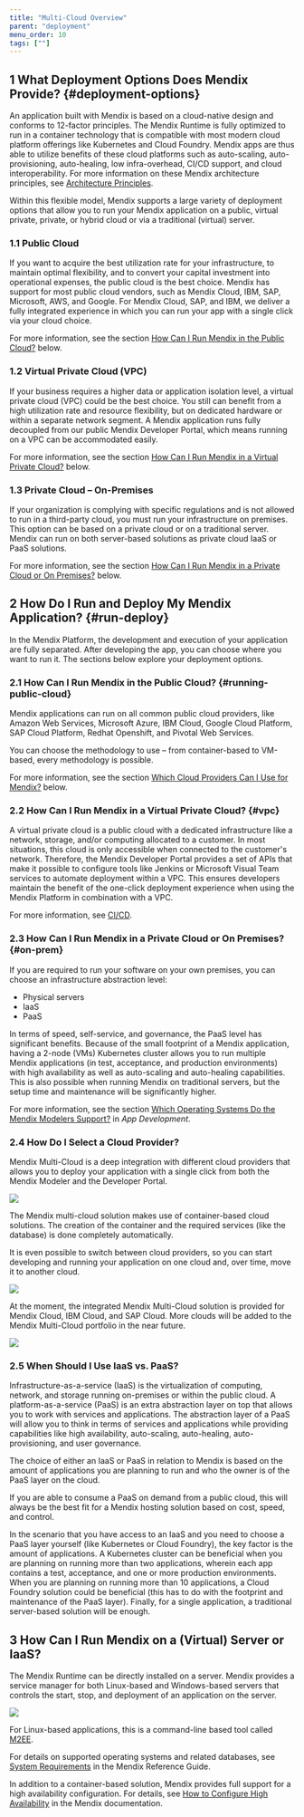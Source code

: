 ```yaml
---
title: "Multi-Cloud Overview"
parent: "deployment"
menu_order: 10
tags: [""]
---
```

## 1 What Deployment Options Does Mendix Provide? {#deployment-options}

An application built with Mendix is based on a cloud-native design and conforms to 12-factor principles. The Mendix Runtime is fully optimized to run in a container technology that is compatible with most modern cloud platform offerings like Kubernetes and Cloud Foundry. Mendix apps are thus able to utilize benefits of these cloud platforms such as auto-scaling, auto-provisioning, auto-healing, low infra-overhead, CI/CD support, and cloud interoperability. For more information on these Mendix architecture principles, see [Architecture Principles](../enterprise-capabilities/architecture-principles).

Within this flexible model, Mendix supports a large variety of deployment options that allow you to run your Mendix application on a public, virtual private, private, or hybrid cloud or via a traditional (virtual) server.

### 1.1 Public Cloud

If you want to acquire the best utilization rate for your infrastructure, to maintain optimal flexibility, and to convert your capital investment into operational expenses, the public cloud is the best choice. Mendix has support for most public cloud vendors, such as Mendix Cloud, IBM, SAP, Microsoft, AWS, and Google. For Mendix Cloud, SAP, and IBM, we deliver a fully integrated experience in which you can run your app with a single click via your cloud choice.

For more information, see the section [How Can I Run Mendix in the Public Cloud?](#running-public-cloud) below.

### 1.2 Virtual Private Cloud (VPC)

If your business requires a higher data or application isolation level, a virtual private cloud (VPC) could be the best choice. You still can benefit from a high utilization rate and resource flexibility, but on dedicated hardware or within a separate network segment. A Mendix application runs fully decoupled from our public Mendix Developer Portal, which means running on a VPC can be accommodated easily.

For more information, see the section [How Can I Run Mendix in a Virtual Private Cloud?](#vpc) below.

### 1.3 Private Cloud – On-Premises

If your organization is complying with specific regulations and is not allowed to run in a third-party cloud, you must run your infrastructure on premises. This option can be based on a private cloud or on a traditional server. Mendix can run on both server-based solutions as private cloud IaaS or PaaS solutions.

For more information, see the section [How Can I Run Mendix in a Private Cloud or On Premises?](#on-prem) below.

## 2 How Do I Run and Deploy My Mendix Application? {#run-deploy}

In the Mendix Platform, the development and execution of your application are fully separated. After developing the app, you can choose where you want to run it. The sections below explore your deployment options.

### 2.1 How Can I Run Mendix in the Public Cloud? {#running-public-cloud}

Mendix applications can run on all common public cloud providers, like Amazon Web Services, Microsoft Azure, IBM Cloud, Google Cloud Platform, SAP Cloud Platform, Redhat Openshift, and Pivotal Web Services.

You can choose the methodology to use – from container-based to VM-based, every methodology is possible.

For more information, see the section [Which Cloud Providers Can I Use for Mendix?](#which-cloud) below.

### 2.2 How Can I Run Mendix in a Virtual Private Cloud? {#vpc}

A virtual private cloud is a public cloud with a dedicated infrastructure like a network, storage, and/or computing allocated to a customer. In most situations, this cloud is only accessible when connected to the customer's network. Therefore, the Mendix Developer Portal provides a set of APIs that make it possible to configure tools like Jenkins or Microsoft Visual Team services to automate deployment within a VPC. This ensures developers maintain the benefit of the one-click deployment experience when using the Mendix Platform in combination with a VPC.

For more information, see [CI/CD](../app-lifecycle/cicd).

### 2.3 How Can I Run Mendix in a Private Cloud or On Premises? {#on-prem}

If you are required to run your software on your own premises, you can choose an infrastructure abstraction level:

* Physical servers
* IaaS
* PaaS

In terms of speed, self-service, and governance, the PaaS level has significant benefits. Because of the small footprint of a Mendix application, having a 2-node (VMs) Kubernetes cluster allows you to run multiple Mendix applications (in test, acceptance, and production environments) with high availability as well as auto-scaling and auto-healing capabilities. This is also possible when running Mendix on traditional servers, but the setup time and maintenance will be significantly higher.

For more information, see the section [Which Operating Systems Do the Mendix Modelers Support?](../app-lifecycle/app-development#operating-systems) in *App Development*.

### 2.4 How Do I Select a Cloud Provider?

Mendix Multi-Cloud is a deep integration with different cloud providers that allows you to deploy your application with a single click from both the Mendix Modeler and the Developer Portal.

![](attachments/run.png)

The Mendix multi-cloud solution makes use of container-based cloud solutions. The creation of the container and the required services (like the database) is done completely automatically.

It is even possible to switch between cloud providers, so you can start developing and running your application on one cloud and, over time, move it to another cloud.

![](attachments/mutli-cloud-selection.png)

At the moment, the integrated Mendix Multi-Cloud solution is provided for Mendix Cloud, IBM Cloud, and SAP Cloud. More clouds will be added to the Mendix Multi-Cloud portfolio in the near future.

![](attachments/multi-cloud-deploy.png)

### 2.5 When Should I Use IaaS vs. PaaS?

Infrastructure-as-a-service (IaaS) is the virtualization of computing, network, and storage running on-premises or within the public cloud. A platform-as-a-service (PaaS) is an extra abstraction layer on top that allows you to work with services and applications. The abstraction layer of a PaaS will allow you to think in terms of services and applications while providing capabilities like high availability, auto-scaling, auto-healing, auto-provisioning, and user governance.

The choice of either an IaaS or PaaS in relation to Mendix is based on the amount of applications you are planning to run and who the owner is of the PaaS layer on the cloud.

If you are able to consume a PaaS on demand from a public cloud, this will always be the best fit for a Mendix hosting solution based on cost, speed, and control.

In the scenario that you have access to an IaaS and you need to choose a PaaS layer yourself (like Kubernetes or Cloud Foundry), the key factor is the amount of applications. A Kubernetes cluster can be beneficial when you are planning on running more than two applications, wherein each app contains a test, acceptance, and one or more production environments. When you are planning on running more than 10 applications, a Cloud Foundry solution could be beneficial (this has to do with the footprint and maintenance of the PaaS layer). Finally, for a single application, a traditional server-based solution will be enough.

## 3 How Can I Run Mendix on a (Virtual) Server or IaaS?

The Mendix Runtime can be directly installed on a server. Mendix provides a service manager for both Linux-based and Windows-based servers that controls the start, stop, and deployment of an application on the server.

![](attachments/mx-service-console.png)

For Linux-based applications, this is a command-line based tool called [M2EE](https://github.com/mendix/m2ee-tools).

For details on supported operating systems and related databases, see [System Requirements](https://docs.mendix.com/refguide/system-requirements) in the Mendix Reference Guide.

In addition to a container-based solution, Mendix provides full support for a high availability configuration. For details, see [How to Configure High Availability](https://docs.mendix.com/deployment/on-premises/high-availability) in the Mendix documentation.



